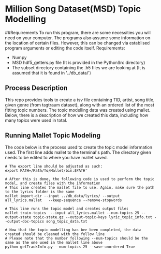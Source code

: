 # Million Song Dataset(MSD) Topic Modelling
##Requirements
To run this program, there are some necessities you will need on your computer. The programs also assume some information on the location of certain files. However, this can be changed via establised program arguments or editing the code itself. 
Requirements:
- Numpy  
- MSD hdf5_getters.py file (It is provided in the PythonSrc directory)
- The subset directory containing the .h5 files we are looking at (It is assumed that it is found in '../db_data/')

## Process Description
This repo provides tools to create a tsv file containing TID, artist, song title, given genre (from tagtraum dataset), along with an ordered list of the most fitting topic numbers. The topic modelling data was created using mallet. Below, there is a description of how we created this data, including how many topics were used in total.

## Running Mallet Topic Modeling
The code below is the process used to create the topic model information used. The first line adds mallet to the terminal's path. The directory given needs to be edited to where you have mallet saved.
```
# The export line should be adjusted as such:
export PATH=/Path/To/Mallet/bin:$PATH'

# After this is done, the following code is used to perform the topic model, and create files with the information
# This line creates the mallet file to use. Again, make sure the path to the lyrics folder is the same
mallet import-dir --input ../db_data/lyrics/ --output all_lyrics.mallet   --keep-sequence --remove-stopwords

# This line runs the topic model and creates output files
mallet train-topics  --input all_lyrics.mallet --num-topics 25 --output-state topic-state.gz --output-topic-keys lyric_topic_info.txt --output-doc-topics song_topic_data.txt 

# Now that the topic modelling has bee been completed, the data created should be cleaned with the follow line
# Please note that the number following --num-topics should be the same as the one used in the mallet line above
python getTrackInfo.py --num-topics 25 --save-unordered True
```
